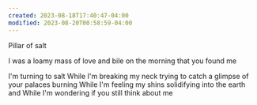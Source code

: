 ```yaml
---
created: 2023-08-18T17:40:47-04:00
modified: 2023-08-20T00:58:59-04:00
---
```


Pillar of salt

I was a loamy mass of love and bile on the morning that you found me


I'm turning to salt
While I'm breaking my neck trying to catch a glimpse of your palaces burning
While I'm feeling my shins solidifying into the earth and
While I'm wondering if you still think about me
